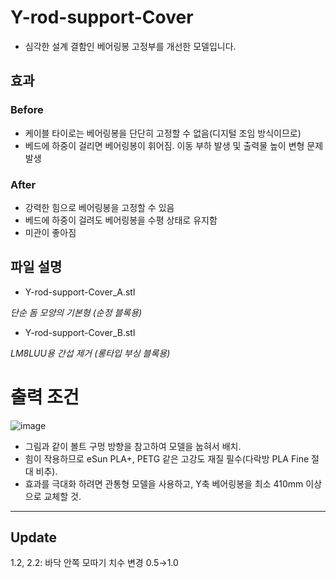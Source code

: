 # Y-rod-support-Cover

+ 심각한 설계 결함인 베어링봉 고정부를 개선한 모델입니다.

## 효과

### Before

+ 케이블 타이로는 베어링봉을 단단히 고정할 수 없음(디지털 조임 방식이므로)
+ 베드에 하중이 걸리면 베어링봉이 휘어짐. 이동 부하 발생 및 출력물 높이 변형 문제 발생

### After

+ 강력한 힘으로 베어링봉을 고정할 수 있음
+ 베드에 하중이 걸려도 베어링봉을 수평 상태로 유지함
+ 미관이 좋아짐

## 파일 설명
- Y-rod-support-Cover_A.stl

*단순 돔 모양의 기본형 (순정 블록용)*

- Y-rod-support-Cover_B.stl

*LM8LUU용 간섭 제거 (롱타입 부싱 블록용)*

# 출력 조건

![image](https://user-images.githubusercontent.com/14369006/236601558-e690ecba-8563-4217-838b-7f4e17683de6.png)

+ 그림과 같이 볼트 구멍 방향을 참고하여 모델을 눕혀서 배치.
+ 힘이 작용하므로 eSun PLA+, PETG 같은 고강도 재질 필수(다락방 PLA Fine 절대 비추).
+ 효과를 극대화 하려면 관통형 모델을 사용하고, Y축 베어링봉을 최소 410mm 이상으로 교체할 것.

***
## Update
1.2, 2.2: 바닥 안쪽 모따기 치수 변경 0.5→1.0
